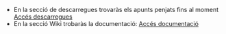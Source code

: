 - En la secció de descarregues trovaràs els apunts penjats fins al moment [Accés descarregues](https://bitbucket.org/pcasaspere/salle_m05/downloads/)
- En la secció Wiki trobaràs la documentació: [Accés documentació](https://bitbucket.org/pcasaspere/salle_m05/wiki/)